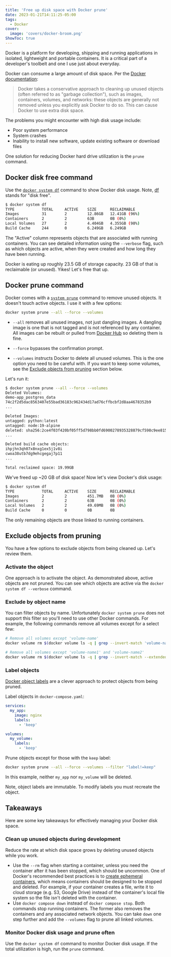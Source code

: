 ```yaml
---
title: 'Free up disk space with Docker prune'
date: 2023-01-21T14:11:25-05:00
tags:
  - Docker
cover:
  image: 'covers/docker-broom.png'
ShowToc: true
---
```


Docker is a platform for developing, shipping and running applications in isolated, lightweight and portable containers. It is a critical part of a developer's toolbelt and one I use just about everyday.

Docker can consume a large amount of disk space. Per the [Docker documentation](https://docs.docker.com/config/pruning/):

> Docker takes a conservative approach to cleaning up unused objects (often referred to as "garbage collection"), such as images, containers, volumes, and networks: these objects are generally not removed unless you explicitly ask Docker to do so. This can cause Docker to use extra disk space.

The problems you might encounter with high disk usage include:

- Poor system performance
- System crashes
- Inability to install new software, update existing software or download files

One solution for reducing Docker hard drive utilization is the `prune` command.

## Docker disk free command

Use the [`docker system df`](https://docs.docker.com/engine/reference/commandline/system_df/) command to show Docker disk usage. Note, [df](<https://en.wikipedia.org/wiki/Df_(Unix)>) stands for "disk free".

```bash
$ docker system df
TYPE            TOTAL     ACTIVE    SIZE      RECLAIMABLE
Images          31        2         12.86GB   12.41GB (96%)
Containers      2         2         63B       0B (0%)
Local Volumes   27        2         4.404GB   4.355GB (98%)
Build Cache     244       0         6.249GB   6.249GB
```

The "Active" column represents objects that are associated with running containers. You can see detailed information using the `--verbose` flag, such as which objects are active, when they were created and how long they have been running.

Docker is eating up roughly 23.5 GB of storage capacity. 23 GB of that is reclaimable (or unused). Yikes! Let's free that up.

## Docker prune command

Docker comes with a [`system prune`](https://docs.docker.com/engine/reference/commandline/system_prune/) command to remove unused objects. It doesn't touch active objects. I use it with a few options:

```bash
docker system prune --all --force --volumes
```

- `--all` removes all unused images, not just dangling images. A dangling image is one that is not tagged and is not referenced by any container. All images can be rebuilt or pulled from [Docker Hub](https://hub.docker.com/) so deleting them is fine.

- `--force` bypasses the confirmation prompt.

- `--volumes` instructs Docker to delete all unused volumes. This is the one option you need to be careful with. If you want to keep some volumes, see the [Exclude objects from pruning](#exclude-objects-from-pruning) section below.

Let's run it:

```bash
$ docker system prune --all --force --volumes
Deleted Volumes:
demo-app_postgres_data
74c2f2d5dac8563407e55bad36183c962434d17ad76cffbcbf2d8aa4678352b9
...

Deleted Images:
untagged: python:latest
untagged: node:19-alpine
deleted: sha256:2ce4f03f420bf05ff5d798bb0fd6900278935328879cf598c9ee815322853b94
...

Deleted build cache objects:
ihpjhn3qh07x8nxg1ex5j1v8i
cwoa38utb7dg9ehcgegaj7p11
...

Total reclaimed space: 19.99GB
```

We've freed up ~20 GB of disk space! Now let's view Docker's disk usage:

```bash
$ docker system df
TYPE            TOTAL     ACTIVE    SIZE      RECLAIMABLE
Images          2         2         451.7MB   0B (0%)
Containers      2         2         63B       0B (0%)
Local Volumes   2         2         49.69MB   0B (0%)
Build Cache     0         0         0B        0B
```

The only remaining objects are those linked to running containers.

## Exclude objects from pruning

You have a few options to exclude objects from being cleaned up. Let's review them.

### Activate the object

One approach is to activate the object. As demonstrated above, active objects are not pruned. You can see which objects are active via the `docker system df --verbose` command.

### Exclude by object name

You can filter objects by name. Unfortunately `docker system prune` does not support this filter so you'll need to use other Docker commands. For example, the following commands remove all volumes except for a select few:

```bash
# Remove all volumes except 'volume-name'
docker volume rm $(docker volume ls -q | grep --invert-match 'volume-name')

# Remove all volumes except 'volume-name1' and 'volume-name2'
docker volume rm $(docker volume ls -q | grep --invert-match --extended-regexp 'volume-name1|volume-name2')
```

### Label objects

[Docker object labels](https://docs.docker.com/config/labels-custom-metadata/) are a clever approach to protect objects from being pruned.

Label objects in `docker-compose.yaml`:

```yaml
services:
  my_app:
    image: nginx
    labels:
      - 'keep'

volumes:
  my_volume:
    labels:
      - 'keep'
```

Prune objects except for those with the `keep` label:

```bash
docker system prune --all --force --volumes --filter "label!=keep"
```

In this example, neither `my_app` nor `my_volume` will be deleted.

Note, object labels are immutable. To modify labels you must recreate the object.

## Takeaways

Here are some key takeaways for effectively managing your Docker disk space.

### Clean up unused objects during development

Reduce the rate at which disk space grows by deleting unused objects while you work.

- Use the `--rm` flag when starting a container, unless you need the container after it has been stopped, which should be uncommon. One of Docker's recommended best practices is to [create ephemeral containers](https://docs.docker.com/develop/develop-images/dockerfile_best-practices/#create-ephemeral-containers), which means containers should be designed to be stopped and deleted. For example, if your container creates a file, write it to cloud storage (e.g. S3, Google Drive) instead of the container's local file system so the file isn't deleted with the container.
- Use `docker compose down` instead of `docker compose stop`. Both commands stop running containers. The former also removes the containers and any associated network objects. You can take `down` one step further and add the `--volumes` flag to prune all linked volumes.

### Monitor Docker disk usage and prune often

Use the `docker system df` command to monitor Docker disk usage. If the total utilization is high, run the `prune` command.
